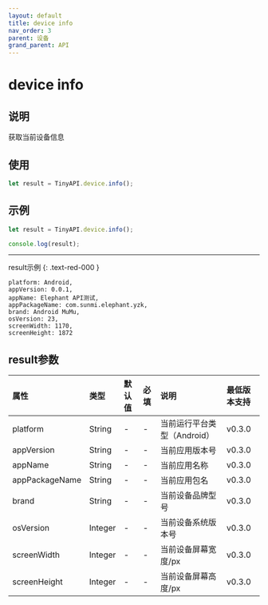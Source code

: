```yaml
---
layout: default
title: device info
nav_order: 3
parent: 设备
grand_parent: API
---
```


# device info

## 说明
获取当前设备信息

## 使用
```javascript
let result = TinyAPI.device.info();
```

## 示例
```javascript
let result = TinyAPI.device.info();

console.log(result);
```
---
result示例
{: .text-red-000 }
```text
platform: Android, 
appVersion: 0.0.1, 
appName: Elephant API测试, 
appPackageName: com.sunmi.elephant.yzk, 
brand: Android MuMu, 
osVersion: 23, 
screenWidth: 1170, 
screenHeight: 1872
```

## result参数

| 属性 | 类型      | 默认值 | 必填 | 说明                | 最低版本支持 |
|:----|:--------|:------|:-----|:------------------|:-----------|
| platform | String  | - | - | 当前运行平台类型（Android） | v0.3.0 |
| appVersion | String  | - | - | 当前应用版本号           | v0.3.0 |
| appName | String  | - | - | 当前应用名称            | v0.3.0 |
| appPackageName | String  | - | - | 当前应用包名            | v0.3.0 |
| brand | String  | - | - | 当前设备品牌型号          | v0.3.0 |
| osVersion | Integer | - | - | 当前设备系统版本号         | v0.3.0 |
| screenWidth | Integer | - | - | 当前设备屏幕宽度/px       | v0.3.0 |
| screenHeight | Integer | - | - | 当前设备屏幕高度/px       | v0.3.0 |